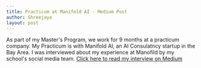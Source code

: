 ```yaml
---
title: Practicum at Manifold AI - Medium Post
author: Shreejaya
layout: post
---
```


As part of my Master's Program, we work for 9 months at a practicum company. My Practicum is with Manifold AI, an AI Consulatncy startup in the Bay Area. 
I was interviewed about my experience at Manofild by my school's social media team. 
[Click here to read my interview on Medium](https://medium.com/usf-msds/practicum-pride-manifold-4baa4b3f86d1)



